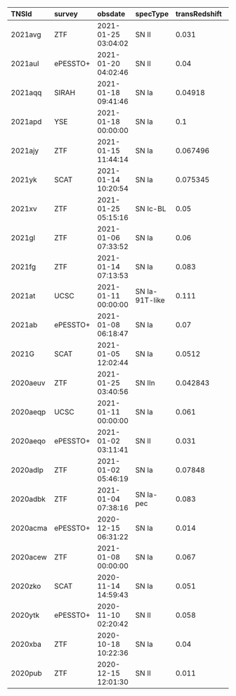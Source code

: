 | TNSId     | survey    | obsdate              | specType        | transRedshift  | telescope           | exptime  | reportAddedDate      | TNSuser               |
|:----------|:----------|:---------------------|:----------------|:---------------|:--------------------|:---------|:---------------------|:----------------------|
| 2021avg   | ZTF       | 2021-01-25 03:04:02  | SN II           | 0.031          | NOT_ALFOSC          | 1800     | 2021-01-25 09:47:54  | sschulze              |
| 2021aul   | ePESSTO+  | 2021-01-20 04:02:46  | SN II           | 0.04           | ESO-NTT_EFOSC2-NTT  | 900      | 2021-01-20 15:14:44  | ePESSTOplus_Bot1      |
| 2021aqq   | SIRAH     | 2021-01-18 09:41:46  | SN Ia           | 0.04918        | Lick-3m_KAST        |          | 2021-01-18 23:46:03  | saurabh               |
| 2021apd   | YSE       | 2021-01-18 00:00:00  | SN Ia           | 0.1            | NOT_ALFOSC          |          | 2021-01-19 10:24:34  | crangus               |
| 2021ajy   | ZTF       | 2021-01-15 11:44:14  | SN Ia           | 0.067496       | P60_SEDM            | 2700     | 2021-01-21 03:41:12  | ZTF_Bot1              |
| 2021yk    | SCAT      | 2021-01-14 10:20:54  | SN Ia           | 0.075345       | UH88_SNIFS          | 3020     | 2021-01-14 20:58:47  | jhinkle               |
| 2021xv    | ZTF       | 2021-01-25 05:15:16  | SN Ic-BL        | 0.05           | NOT_ALFOSC          | 1800     | 2021-01-25 09:53:02  | sschulze              |
| 2021gl    | ZTF       | 2021-01-06 07:33:52  | SN Ia           | 0.06           | P60_SEDM            | 2700     | 2021-01-06 23:32:01  | ZTF_Bot1              |
| 2021fg    | ZTF       | 2021-01-14 07:13:53  | SN Ia           | 0.083          | P60_SEDM            | 2700     | 2021-01-18 04:42:02  | ZTF_Bot1              |
| 2021at    | UCSC      | 2021-01-11 00:00:00  | SN Ia-91T-like  | 0.111          | Lick-3m_KAST        |          | 2021-01-11 18:56:07  | georgios_dimitriadis  |
| 2021ab    | ePESSTO+  | 2021-01-08 06:18:47  | SN Ia           | 0.07           | ESO-NTT_EFOSC2-NTT  | 600      | 2021-01-08 19:51:35  | ePESSTOplus_Bot1      |
| 2021G     | SCAT      | 2021-01-05 12:02:44  | SN Ia           | 0.0512         | UH88_SNIFS          | 1800     | 2021-01-05 18:00:30  | tuckerma              |
| 2020aeuv  | ZTF       | 2021-01-25 03:40:56  | SN IIn          | 0.042843       | NOT_ALFOSC          | 1800     | 2021-01-25 09:50:52  | sschulze              |
| 2020aeqp  | UCSC      | 2021-01-11 00:00:00  | SN Ia           | 0.061          | Lick-3m_KAST        |          | 2021-01-11 18:52:56  | georgios_dimitriadis  |
| 2020aeqo  | ePESSTO+  | 2021-01-02 03:11:41  | SN II           | 0.031          | ESO-NTT_EFOSC2-NTT  | 780      | 2021-01-02 19:29:49  | ePESSTOplus_Bot1      |
| 2020adlp  | ZTF       | 2021-01-02 05:46:19  | SN Ia           | 0.07848        | P60_SEDM            | 2700     | 2021-01-06 23:11:37  | ZTF_Bot1              |
| 2020adbk  | ZTF       | 2021-01-04 07:38:16  | SN Ia-pec       | 0.083          | P60_SEDM            | 2700     | 2021-01-06 23:13:54  | ZTF_Bot1              |
| 2020acma  | ePESSTO+  | 2020-12-15 06:31:22  | SN Ia           | 0.014          | ESO-NTT_EFOSC2-NTT  | 600      | 2020-12-15 15:59:13  | ePESSTOplus_Bot1      |
| 2020acew  | ZTF       | 2021-01-08 00:00:00  | SN Ia           | 0.067          | P200_DBSP           |          | 2021-01-21 02:59:04  | ZTF_Bot1              |
| 2020zko   | SCAT      | 2020-11-14 14:59:43  | SN Ia           | 0.051          | UH88_SNIFS          | 1800     | 2020-11-14 15:57:06  | tuckerma              |
| 2020ytk   | ePESSTO+  | 2020-11-10 02:20:42  | SN II           | 0.058          | ESO-NTT_EFOSC2-NTT  | 1500     | 2020-11-10 17:39:08  | ePESSTOplus_Bot1      |
| 2020xba   | ZTF       | 2020-10-18 10:22:36  | SN Ia           | 0.04           | P60_SEDM            | 2250     | 2020-10-18 21:55:56  | ZTF_Bot1              |
| 2020pub   | ZTF       | 2020-12-15 12:01:30  | SN II           | 0.011          | P60_SEDM            | 2700     | 2020-12-20 15:42:05  | ZTF_Bot1              |
